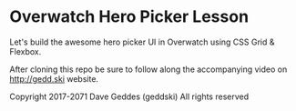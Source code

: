 # Overwatch Hero Picker Lesson
Let's build the awesome hero picker UI in Overwatch using CSS Grid & Flexbox.

After cloning this repo be sure to follow along the accompanying video on http://gedd.ski website.

Copyright 2017-2071 Dave Geddes (geddski) 
All rights reserved